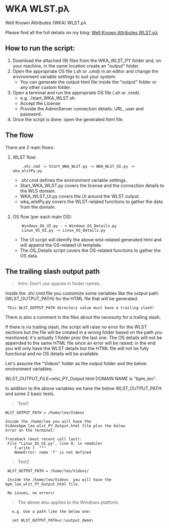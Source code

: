 # WKA WLST.pλ
Well Known Attributes (WKA) WLST.pλ

Please find all the full details on my blog: [Well Known Attributes WLST.pλ ](http://leonardsoa.blogspot.com/2020/04/well-known-attributes-wlstp.html)

## How to run the script: 

1. Download the attached (9) files from the WKA_WLST_PY folder and, on your machine, in the same location create an "output" folder.
2. Open the appropriate OS file (.sh or .cmd) in an editor and change the environment variable settings to suit your system.
    - You can generate the output html file inside the "output" folder or any other custom folder. 
3. Open a terminal and run the appropriate OS file (.sh or .cmd).
    - e.g. ./start_WKA_WLST.sh
    - Accept the License
    - Provide the AdminServer connection details: URL, user and password. 
4. Once the script is done: open the generated html file.


## The flow 

There are 2 main flows:

1. WLST flow:

           .sh/.cmd -> Start_WKA_WLST.py -> WKA_WLST_UI.py -> wka_wlstPy.py

     * .sh/.cmd defines the environment variable settings. 
     * Start_WKA_WLST.py covers the license and the connection details to the WLS domain. 
     * WKA_WLST_UI.py covers the UI around the WLST output. 
     * wka_wlstPy.py covers the WLST-related functions to gather the data from the domain. 

2. OS flow (per each main OS): 

           Windows_OS_UI.py - > Windows_OS_Details.py  
           Linux_OS_UI.py -> Linux_OS_Details.py

     * The UI script will identify the above wlst-related generated html and will append the OS-related UI template. 
     * The OS_Details script covers the OS-related functions to gather the OS data. 



## The trailing slash output path

   >   Intro: Don't use spaces in folder names.


Inside the .sh/.cmd file you customize some variables like the output path (WLST_OUTPUT_PATH) for the HTML file that will be generated. 

     This WLST_OUTPUT_PATH directory value must have a trailing slash!

There is also a comment in the files about the necessity for a trailing slash.

If there is no trailing slash, the script will raise no error for the WLST sections but the file will be created in a wrong folder based on the path you mentioned; it's actually 1 folder prior the last  one.
The OS details will not be appended to the same HTML file since an error will be raised; in the end you will only have the WLST details but the HTML file will not be fully functional and no OS details will be available.
  
Let's assume the "Videos" folder as the output folder and the below environment variables:

WLST_OUTPUT_FILE=wlst_PY_Output.html
DOMAIN NAME is "bpm_leo".

In addition to the above variables we have the below WLST_OUTPUT_PATH and some 2 basic tests. 
 
   >  Test1

    WLST_OUTPUT_PATH = /home/leo/Videos

    Inside the /home/leo you will have the Videosbpm_leo_wlst_PY_Output.html file plus the below 
    error on the terminal:

    Traceback (most recent call last):
     File "Linux_OS_UI.py", line 9, in <module>
        f.write (  """
        NameError: name 'f' is not defined


   >  Test2

     WLST_OUTPUT_PATH = /home/leo/Videos/

     Inside the /home/leo/Videos  you will have the bpm_leo_wlst_PY_Output.html file. 

     No issues, no errors!


   >  The above also applies to the Windows platform.

       e.g. Use a path like the below one:

       set WLST_OUTPUT_PATH=c:\output_demo\
